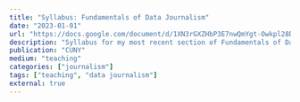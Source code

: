 ```yaml
---
title: "Syllabus: Fundamentals of Data Journalism"
date: "2023-01-01"
url: "https://docs.google.com/document/d/1XN3rGXZHbP3E7nwQmYgt-Owkpl28DfcOirn9qDEvnzk/edit"
description: "Syllabus for my most recent section of Fundamentals of Data Journalism at CUNY J-school. This is my own modified version of the original syllabus by Sandeep Junnarkar, the school's Data Journalism director."
publication: "CUNY"
medium: "teaching"
categories: ["journalism"]
tags: ["teaching", "data journalism"]
external: true
---
```

